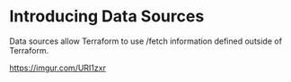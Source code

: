 # Introducing Data Sources
Data sources allow Terraform to use /fetch information defined outside of Terraform.

https://imgur.com/URI1zxr